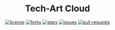 <div align="center">

<h1>Tech-Art Cloud</h1>

<a href="https://github.com/Dev-Huang1/Tech-Art-Cloud/blob/master/LICENSE" target="blank">
<img src="https://img.shields.io/github/license/Dev-Huang1/Tech-Art-Cloud?style=flat-square" alt="license"></a>

<a href="https://github.com/Dev-Huang1/Tech-Art-Cloud/fork" target="blank">
<img src="https://img.shields.io/github/forks/Dev-Huang1/Tech-Art-Cloud?style=flat-square" alt="forks"></a>

<a href="https://github.com/Dev-Huang1/Tech-Art-Cloud/stargazers" target="blank">
<img src="https://img.shields.io/github/stars/Dev-Huang1/Tech-Art-Cloud?style=flat-square" alt="stars"></a>

<a href="https://github.com/Dev-Huang1/Tech-Art-Cloud/issues" target="blank">
<img src="https://img.shields.io/github/issues/Dev-Huang1/Tech-Art-Cloud?style=flat-square" alt="issues"></a>

<a href="https://github.com/Dev-Huang1/Tech-Art-Cloud/pulls" target="blank">
<img src="https://img.shields.io/github/issues-pr/Dev-Huang1/Tech-Art-Cloud?style=flat-square" alt="pull-requests"></a>


</div>
